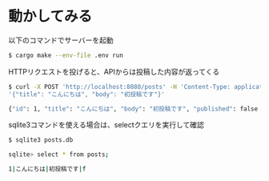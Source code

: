 # 動かしてみる

以下のコマンドでサーバーを起動

```bash
$ cargo make --env-file .env run
```

HTTPリクエストを投げると、APIからは投稿した内容が返ってくる

```bash
$ curl -X POST 'http://localhost:8080/posts' -H 'Content-Type: application/json' -d \
'{"title": "こんにちは", "body": "初投稿です"}'

{"id": 1, "title": "こんにちは", "body": "初投稿です", "published": false }
```

sqlite3コマンドを使える場合は、selectクエリを実行して確認

```bash
$ sqlite3 posts.db

sqlite> select * from posts;

1|こんにちは|初投稿です|f
```